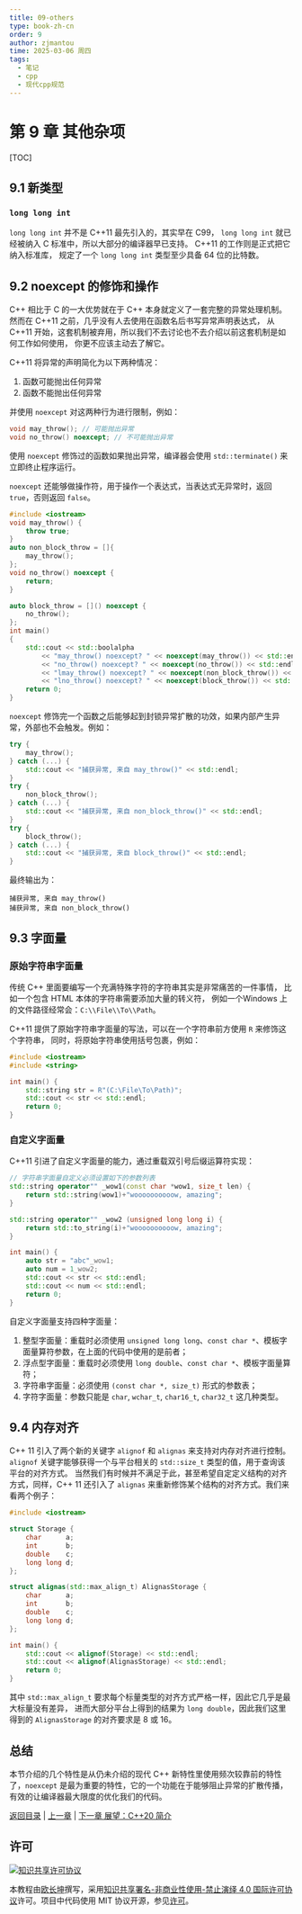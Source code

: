 ```yaml
---
title: 09-others
type: book-zh-cn
order: 9
author: zjmantou
time: 2025-03-06 周四
tags:
  - 笔记
  - cpp
  - 现代cpp规范
---
```


# 第 9 章 其他杂项

[TOC]

## 9.1 新类型

### `long long int`

`long long int` 并不是 C++11 最先引入的，其实早在 C99，
`long long int` 就已经被纳入 C 标准中，所以大部分的编译器早已支持。
C++11 的工作则是正式把它纳入标准库，
规定了一个 `long long int` 类型至少具备 64 位的比特数。

## 9.2 noexcept 的修饰和操作

C++ 相比于 C 的一大优势就在于 C++ 本身就定义了一套完整的异常处理机制。
然而在 C++11 之前，几乎没有人去使用在函数名后书写异常声明表达式，
从 C++11 开始，这套机制被弃用，所以我们不去讨论也不去介绍以前这套机制是如何工作如何使用，
你更不应该主动去了解它。

C++11 将异常的声明简化为以下两种情况：

1. 函数可能抛出任何异常
2. 函数不能抛出任何异常

并使用 `noexcept` 对这两种行为进行限制，例如：

```cpp
void may_throw(); // 可能抛出异常
void no_throw() noexcept; // 不可能抛出异常
```

使用 `noexcept` 修饰过的函数如果抛出异常，编译器会使用 `std::terminate()` 来立即终止程序运行。

`noexcept` 还能够做操作符，用于操作一个表达式，当表达式无异常时，返回 `true`，否则返回 `false`。

```cpp
#include <iostream>
void may_throw() {
    throw true;
}
auto non_block_throw = []{
    may_throw();
};
void no_throw() noexcept {
    return;
}

auto block_throw = []() noexcept {
    no_throw();
};
int main()
{
    std::cout << std::boolalpha
        << "may_throw() noexcept? " << noexcept(may_throw()) << std::endl
        << "no_throw() noexcept? " << noexcept(no_throw()) << std::endl
        << "lmay_throw() noexcept? " << noexcept(non_block_throw()) << std::endl
        << "lno_throw() noexcept? " << noexcept(block_throw()) << std::endl;
    return 0;
}
```

`noexcept` 修饰完一个函数之后能够起到封锁异常扩散的功效，如果内部产生异常，外部也不会触发。例如：

```cpp
try {
    may_throw();
} catch (...) {
    std::cout << "捕获异常, 来自 may_throw()" << std::endl;
}
try {
    non_block_throw();
} catch (...) {
    std::cout << "捕获异常, 来自 non_block_throw()" << std::endl;
}
try {
    block_throw();
} catch (...) {
    std::cout << "捕获异常, 来自 block_throw()" << std::endl;
}
```

最终输出为：

```
捕获异常, 来自 may_throw()
捕获异常, 来自 non_block_throw()
```

## 9.3 字面量

### 原始字符串字面量

传统 C++ 里面要编写一个充满特殊字符的字符串其实是非常痛苦的一件事情，
比如一个包含 HTML 本体的字符串需要添加大量的转义符，
例如一个Windows 上的文件路径经常会：`C:\\File\\To\\Path`。

C++11 提供了原始字符串字面量的写法，可以在一个字符串前方使用 `R` 来修饰这个字符串，
同时，将原始字符串使用括号包裹，例如：

```cpp
#include <iostream>
#include <string>

int main() {
    std::string str = R"(C:\File\To\Path)";
    std::cout << str << std::endl;
    return 0;
}
```

### 自定义字面量

C++11 引进了自定义字面量的能力，通过重载双引号后缀运算符实现：

```cpp
// 字符串字面量自定义必须设置如下的参数列表
std::string operator"" _wow1(const char *wow1, size_t len) {
    return std::string(wow1)+"woooooooooow, amazing";
}

std::string operator"" _wow2 (unsigned long long i) {
    return std::to_string(i)+"woooooooooow, amazing";
}

int main() {
    auto str = "abc"_wow1;
    auto num = 1_wow2;
    std::cout << str << std::endl;
    std::cout << num << std::endl;
    return 0;
}
```

自定义字面量支持四种字面量：

1. 整型字面量：重载时必须使用 `unsigned long long`、`const char *`、模板字面量算符参数，在上面的代码中使用的是前者；
2. 浮点型字面量：重载时必须使用 `long double`、`const char *`、模板字面量算符；
3. 字符串字面量：必须使用 `(const char *, size_t)` 形式的参数表；
4. 字符字面量：参数只能是 `char`, `wchar_t`, `char16_t`, `char32_t` 这几种类型。

## 9.4 内存对齐

C++ 11 引入了两个新的关键字 `alignof` 和 `alignas` 来支持对内存对齐进行控制。
`alignof` 关键字能够获得一个与平台相关的 `std::size_t` 类型的值，用于查询该平台的对齐方式。
当然我们有时候并不满足于此，甚至希望自定定义结构的对齐方式，同样，C++ 11 还引入了 `alignas`
来重新修饰某个结构的对齐方式。我们来看两个例子：

```cpp
#include <iostream>

struct Storage {
    char      a;
    int       b;
    double    c;
    long long d;
};

struct alignas(std::max_align_t) AlignasStorage {
    char      a;
    int       b;
    double    c;
    long long d;
};

int main() {
    std::cout << alignof(Storage) << std::endl;
    std::cout << alignof(AlignasStorage) << std::endl;
    return 0;
}
```

其中 `std::max_align_t` 要求每个标量类型的对齐方式严格一样，因此它几乎是最大标量没有差异，
进而大部分平台上得到的结果为 `long double`，因此我们这里得到的 `AlignasStorage` 的对齐要求是 8 或 16。

## 总结

本节介绍的几个特性是从仍未介绍的现代 C++ 新特性里使用频次较靠前的特性了，`noexcept` 是最为重要的特性，它的一个功能在于能够阻止异常的扩散传播，有效的让编译器最大限度的优化我们的代码。

[返回目录](./toc.md) | [上一章](./08-filesystem.md) | [下一章 展望：C++20 简介](./10-cpp20.md)

## 许可

<a rel="license" href="https://creativecommons.org/licenses/by-nc-nd/4.0/"><img alt="知识共享许可协议" style="border-width:0" src="https://i.creativecommons.org/l/by-nc-nd/4.0/80x15.png" /></a>

本教程由[欧长坤](https://github.com/changkun)撰写，采用[知识共享署名-非商业性使用-禁止演绎 4.0 国际许可协议](https://creativecommons.org/licenses/by-nc-nd/4.0/)许可。项目中代码使用 MIT 协议开源，参见[许可](../../LICENSE)。
